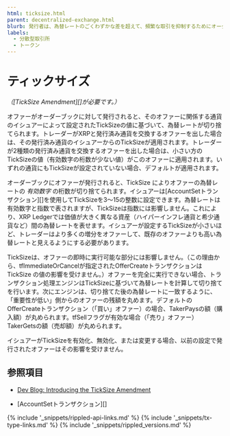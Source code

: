 ```yaml
---
html: ticksize.html
parent: decentralized-exchange.html
blurb: 発行者は、為替レートのごくわずかな差を超えて、頻繁な取引を抑制するためにオーダーブックで通貨のカスタムチックサイズを設定することができます。
labels:
  - 分散型取引所
  - トークン
---
```

# ティックサイズ

_（[TickSize Amendment][]が必要です。）_

オファーがオーダーブックに対して発行されると、そのオファーに関係する通貨のイシュアーによって設定された<span class="code-snippet">TickSize</span>の値に基づいて、為替レートが切り捨てられます。トレーダーがXRPと発行済み通貨を交換するオファーを出した場合は、その発行済み通貨のイシュアーからの<span class="code-snippet">TickSize</span>が適用されます。トレーダーが2種類の発行済み通貨を交換するオファーを出した場合は、小さい方の<span class="code-snippet">TickSize</span>の値（有効数字の桁数が少ない値）がこのオファーに適用されます。いずれの通貨にも<span class="code-snippet">TickSize</span>が設定されていない場合、デフォルトが適用されます。

オーダーブックにオファーが発行されると、<span class="code-snippet">TickSize</span> によりオファーの為替レートの _有効数字_ の桁数が切り捨てられます。イシュアーは[AccountSetトランザクション][]を使用して<span class="code-snippet">TickSize</span>を<span class="code-snippet">3</span>～<span class="code-snippet">15</span>の整数に設定できます。為替レートは有効数字と指数で表されますが、<span class="code-snippet">TickSize</span>は指数には影響しません。これにより、XRP Ledgerでは価値が大きく異なる資産（ハイパーインフレ通貨と希少通貨など）間の為替レートを表せます。イシュアーが設定する<span class="code-snippet">TickSize</span>が小さいほど、トレーダーはより多くの増分をオファーして、既存のオファーよりも高い為替レートと見えるようにする必要があります。

<span class="code-snippet">TickSize</span>は、オファーの即時に実行可能な部分には影響しません。（この理由から、<span class="code-snippet">tfImmediateOrCancel</span>が指定されたOfferCreateトランザクションは<span class="code-snippet">TickSize</span> の値の影響を受けません。）オファーを完全に実行できない場合、トランザクション処理エンジンは<span class="code-snippet">TickSize</span>に基づいて為替レートを計算して切り捨てを行います。次にエンジンは、切り捨てた後の為替レートに一致するように、「重要性が低い」側からのオファーの残額を丸めます。デフォルトのOfferCreateトランザクション（「買い」オファー）の場合、<span class="code-snippet">TakerPays</span>の額（購入額）が丸められます。<span class="code-snippet">tfSell</span>フラグが有効な場合（「売り」オファー）<span class="code-snippet">TakerGets</span>の額（売却額）が丸められます。

イシュアーが<span class="code-snippet">TickSize</span>を有効化、無効化、または変更する場合、以前の設定で発行されたオファーはその影響を受けません。

## 参照項目

- [Dev Blog: Introducing the TickSize Amendment](https://ripple.com/dev-blog/ticksize-amendment-open-voting/#ticksize-amendment-overview)

- [AccountSetトランザクション][]


<!--{# common link defs #}-->
{% include '_snippets/rippled-api-links.md' %}
{% include '_snippets/tx-type-links.md' %}
{% include '_snippets/rippled_versions.md' %}
